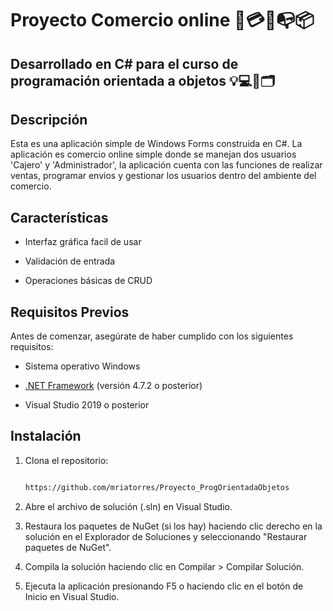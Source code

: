 # Proyecto Comercio online 🛒💳🚚📭📦
## Desarrollado en C# para el curso de programación orientada a objetos 💡💻🔗🗂

## Descripción


Esta es una aplicación simple de Windows Forms construida en C#. La aplicación es comercio online simple donde se manejan dos usuarios 'Cajero' y 'Administrador', la aplicación cuenta con las funciones de realizar ventas, programar envios y gestionar los usuarios dentro del ambiente del comercio.


## Características


- Interfaz gráfica facil de usar

- Validación de entrada

- Operaciones básicas de CRUD


## Requisitos Previos


Antes de comenzar, asegúrate de haber cumplido con los siguientes requisitos:


- Sistema operativo Windows

- [.NET Framework](https://dotnet.microsoft.com/download/dotnet-framework) (versión 4.7.2 o posterior)

- Visual Studio 2019 o posterior


## Instalación


1. Clona el repositorio:

   ```bash

   https://github.com/mriatorres/Proyecto_ProgOrientadaObjetos


2. Abre el archivo de solución (.sln) en Visual Studio.

3. Restaura los paquetes de NuGet (si los hay) haciendo clic derecho en la solución en el Explorador de Soluciones y seleccionando "Restaurar paquetes de NuGet".

4. Compila la solución haciendo clic en Compilar > Compilar Solución.

5. Ejecuta la aplicación presionando F5 o haciendo clic en el botón de Inicio en Visual Studio.

